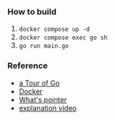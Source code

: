 ### How to build
1. `docker compose up -d`
2. `docker compose exec go sh`
3. `go run main.go`

### Reference
- [a Tour of Go](https://go-tour-jp.appspot.com/list)
- [Docker](https://www.engilaboo.com/go-docker/)
- [What's pointer](https://www.youtube.com/watch?v=Kh45nqpgPoc)
- [explanation video](https://www.youtube.com/watch?v=a9bQQDX1Ssk&list=PLGqNraLKYNVdms74BI2pP2TMJI-K_7D9p&index=2)